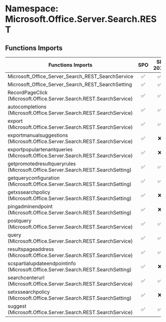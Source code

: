 # Namespace: Microsoft.Office.Server.Search.REST

## Functions Imports

Functions Imports | SPO | SP 2019 | SP 2016 | SP 2013
----------|:---:|:-------:|:-------:|:-------:
Microsoft_Office_Server_Search_REST_SearchService | ✅ | ✅ | ✅ | ✅
Microsoft_Office_Server_Search_REST_SearchSetting | ✅ | ✅ | ❌ | ❌
RecordPageClick (Microsoft.Office.Server.Search.REST.SearchService) | ✅ | ✅ | ✅ | ❌
autocompletions (Microsoft.Office.Server.Search.REST.SearchService) | ✅ | ✅ | ✅ | ❌
export (Microsoft.Office.Server.Search.REST.SearchService) | ✅ | ✅ | ❌ | ❌
exportmanualsuggestions (Microsoft.Office.Server.Search.REST.SearchService) | ✅ | ❌ | ❌ | ❌
exportpopulartenantqueries (Microsoft.Office.Server.Search.REST.SearchService) | ✅ | ❌ | ❌ | ❌
getpromotedresultqueryrules (Microsoft.Office.Server.Search.REST.SearchSetting) | ✅ | ✅ | ❌ | ❌
getqueryconfiguration (Microsoft.Office.Server.Search.REST.SearchSetting) | ✅ | ✅ | ❌ | ❌
getxssearchpolicy (Microsoft.Office.Server.Search.REST.SearchSetting) | ✅ | ❌ | ❌ | ❌
pingadminendpoint (Microsoft.Office.Server.Search.REST.SearchSetting) | ✅ | ❌ | ❌ | ❌
postquery (Microsoft.Office.Server.Search.REST.SearchService) | ✅ | ✅ | ✅ | ✅
query (Microsoft.Office.Server.Search.REST.SearchService) | ✅ | ✅ | ✅ | ✅
resultspageaddress (Microsoft.Office.Server.Search.REST.SearchService) | ✅ | ✅ | ✅ | ❌
scspartialupdateendpointinfo (Microsoft.Office.Server.Search.REST.SearchSetting) | ✅ | ❌ | ❌ | ❌
searchcenterurl (Microsoft.Office.Server.Search.REST.SearchService) | ✅ | ✅ | ✅ | ❌
setxssearchpolicy (Microsoft.Office.Server.Search.REST.SearchSetting) | ✅ | ❌ | ❌ | ❌
suggest (Microsoft.Office.Server.Search.REST.SearchService) | ✅ | ✅ | ✅ | ✅